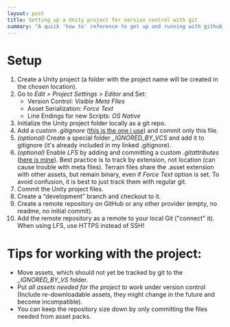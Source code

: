 ```yaml
---
layout: post
title: Setting up a Unity project for version control with git
summary: "A quick 'how to' reference to get up and running with github, following best practices."
---
```


# Setup
1. Create a Unity project (a folder with the project name will be created in the chosen location).
2. Go to *Edit > Project Settings > Editor* and Set: 
    - Version Control: *Visible Meta FIles*
    - Asset Serialization: *Force Text*
    - Line Endings for new Scripts: *OS Native*
3. Initialize the Unity project folder locally as a git repo.
4. Add a custom *.gitignore* ([this is the one i use](https://github.com/hoffmannprojects/unity-gitignore)) and commit only this file.
5. *(optional)* Create a special folder *_IGNORED_BY_VCS* and add it to gitignore (it's already included in my linked .gitignore).
6. *(optional)* Enable *LFS* by adding and committing a custom *.gitattributes* ([here is mine](https://github.com/hoffmannprojects/unity-gitattributes-for-lfs)). Best practice is to track by extension, not location (can cause trouble with meta files). Terrain files share the .asset extension with other assets, but remain binary, even if *Force Text* option is set. To avoid confusion, it is best to just track them with regular git.
7. Commit the Unity project files.
8. Create a “development” branch and checkout to it.
9. Create a remote repository on GitHub or any other provider (empty, no readme, no initial commit).
10. Add the remote repository as a remote to your local Git ("connect" it). When using LFS, use HTTPS instead of SSH!

# Tips for working with the project:
- Move assets, which should not yet be tracked by git to the *_IGNORED_BY_VS* folder.
- Put *all assets needed for the project to work* under version control (Include re-downloadable assets, they might change in the future and become incompatible). 
- You can keep the repository size down by only committing the files needed from asset packs.
